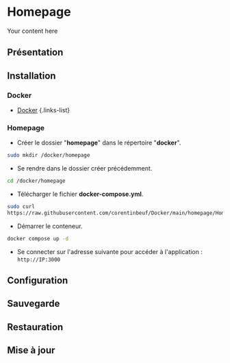 # Homepage
Your content here

## Présentation

## Installation
### Docker
- [Docker](/documentation/linux/docker)
{.links-list}

### Homepage
- Créer le dossier "**homepage**" dans le répertoire "**docker**".
```bash
sudo mkdir /docker/homepage
```
- Se rendre dans le dossier créer précédemment.
```bash
cd /docker/homepage
```
- Télécharger le fichier **docker-compose.yml**.
```bash
sudo curl 
https://raw.githubusercontent.com/corentinbeuf/Docker/main/homepage/Homepage/docker-compose.yml > docker-compose.yml
```
- Démarrer le conteneur.
```bash
docker compose up -d
```
- Se connecter sur l'adresse suivante pour accéder à l'application : `http://IP:3000`

## Configuration


## Sauvegarde

## Restauration

## Mise à jour